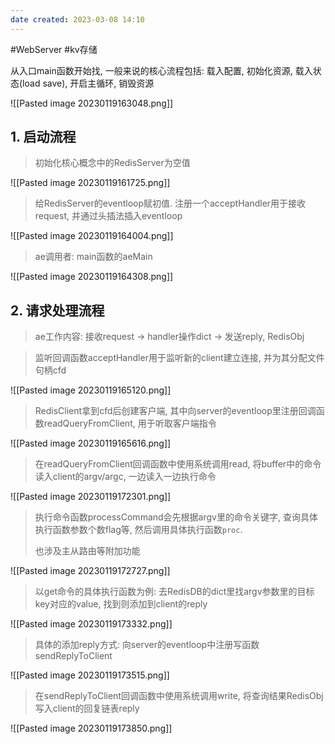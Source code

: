 ```yaml
---
date created: 2023-03-08 14:10
---
```


#WebServer #kv存储

从入口main函数开始找, 一般来说的核心流程包括: 载入配置, 初始化资源, 载入状态(load save), 开启主循环, 销毁资源

![[Pasted image 20230119163048.png]]

## 1. 启动流程

> 初始化核心概念中的RedisServer为空值

![[Pasted image 20230119161725.png]]

> 给RedisServer的eventloop赋初值. 注册一个acceptHandler用于接收request, 并通过头插法插入eventloop

![[Pasted image 20230119164004.png]]

> ae调用者: main函数的aeMain

![[Pasted image 20230119164308.png]]

## 2. 请求处理流程

> ae工作内容: 接收request -> handler操作dict -> 发送reply, RedisObj

> 监听回调函数acceptHandler用于监听新的client建立连接, 并为其分配文件句柄cfd

![[Pasted image 20230119165120.png]]

> RedisClient拿到cfd后创建客户端, 其中向server的eventloop里注册回调函数readQueryFromClient, 用于听取客户端指令

![[Pasted image 20230119165616.png]]

> 在readQueryFromClient回调函数中使用系统调用read, 将buffer中的命令读入client的argv/argc, 一边读入一边执行命令

![[Pasted image 20230119172301.png]]

> 执行命令函数processCommand会先根据argv里的命令关键字, 查询具体执行函数参数个数flag等, 然后调用具体执行函数`proc`.
>
> 也涉及主从路由等附加功能

![[Pasted image 20230119172727.png]]

> 以get命令的具体执行函数为例: 去RedisDB的dict里找argv参数里的目标key对应的value, 找到则添加到client的reply

![[Pasted image 20230119173332.png]]

> 具体的添加reply方式: 向server的eventloop中注册写函数sendReplyToClient

![[Pasted image 20230119173515.png]]

> 在sendReplyToClient回调函数中使用系统调用write, 将查询结果RedisObj写入client的回复链表reply

![[Pasted image 20230119173850.png]]
